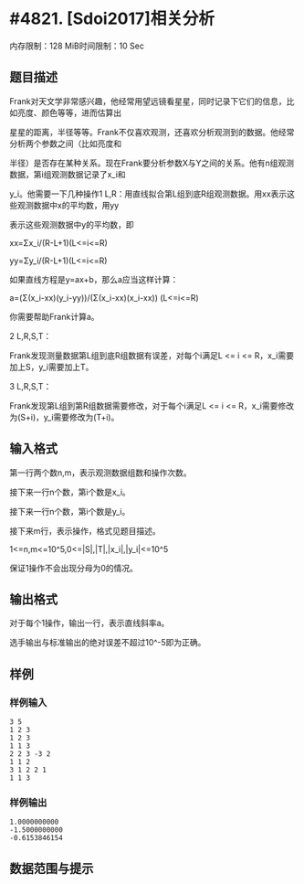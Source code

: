 # #4821. [Sdoi2017]相关分析

内存限制：128 MiB时间限制：10 Sec

## 题目描述

Frank对天文学非常感兴趣，他经常用望远镜看星星，同时记录下它们的信息，比如亮度、颜色等等，进而估算出

星星的距离，半径等等。Frank不仅喜欢观测，还喜欢分析观测到的数据。他经常分析两个参数之间（比如亮度和

半径）是否存在某种关系。现在Frank要分析参数X与Y之间的关系。他有n组观测数据，第i组观测数据记录了x_i和

y_i。他需要一下几种操作1 L,R：用直线拟合第L组到底R组观测数据。用xx表示这些观测数据中x的平均数，用yy

表示这些观测数据中y的平均数，即

xx=&Sigma;x_i/(R-L+1)(L<=i<=R)

yy=&Sigma;y_i/(R-L+1)(L<=i<=R)

如果直线方程是y=ax+b，那么a应当这样计算：

a=(&Sigma;(x_i-xx)(y_i-yy))/(&Sigma;(x_i-xx)(x_i-xx)) (L<=i<=R)

你需要帮助Frank计算a。

2 L,R,S,T：

Frank发现测量数据第L组到底R组数据有误差，对每个i满足L <= i <= R，x_i需要加上S，y_i需要加上T。

3 L,R,S,T：

Frank发现第L组到第R组数据需要修改，对于每个i满足L <= i <= R，x_i需要修改为(S+i)，y_i需要修改为(T+i)。

## 输入格式

第一行两个数n,m，表示观测数据组数和操作次数。

接下来一行n个数，第i个数是x_i。

接下来一行n个数，第i个数是y_i。

接下来m行，表示操作，格式见题目描述。

1<=n,m<=10^5,0<=|S|,|T|,|x_i|,|y_i|<=10^5

保证1操作不会出现分母为0的情况。

## 输出格式

对于每个1操作，输出一行，表示直线斜率a。

选手输出与标准输出的绝对误差不超过10^-5即为正确。

## 样例

### 样例输入

    
    3 5
    1 2 3
    1 2 3
    1 1 3
    2 2 3 -3 2
    1 1 2
    3 1 2 2 1
    1 1 3
    

### 样例输出

    
    1.0000000000
    -1.5000000000
    -0.6153846154
    

## 数据范围与提示
